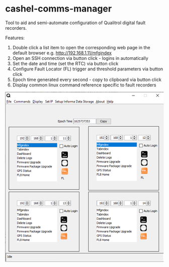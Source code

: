 # cashel-comms-manager
Tool to aid and semi-automate configuration of Qualitrol digital fault recorders.

Features:  
1. Double click a list item to open the corresponding web page in the default browser e.g. http://192.168.1.11/mfgindex
2. Open an SSH connection via button click - logins in automatically
3. Set the date and time (set the RTC) via button click
4. Configure Fault Locator (FL) trigger and threshold parameters via button click
5. Epoch time generated every second - copy to clipboard via button click
6. Display common linux command reference specific to fault recorders

![image](https://github.com/techdude101/cashel-comms-manager/raw/main/Cashel_Comms_Manager/screenshot.png)
